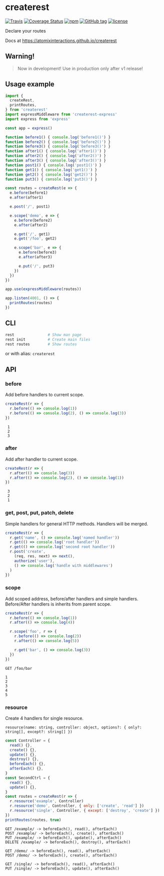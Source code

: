 # createrest

[![Travis](https://img.shields.io/travis/atomixinteractions/createrest.svg)](https://travis-ci.org/atomixinteractions/createrest)
[![Coverage Status](https://coveralls.io/repos/github/atomixinteractions/createrest/badge.svg?branch=master)](https://coveralls.io/github/atomixinteractions/createrest?branch=master)
[![npm](https://img.shields.io/npm/v/createrest.svg)](https://npmjs.com/createrest)
[![GitHub tag](https://img.shields.io/github/tag/atomixinteractions/createrest.svg)](https://github.com/atomixinteractions/createrest)
[![license](https://img.shields.io/github/license/atomixinteractions/createrest.svg)](https://github.com/atomixinteractions/createrest)


Declare your routes

Docs at https://atomixinteractions.github.io/createrest


## Warning!

> Now in development! Use in production only after v1 release!


## Usage example

```js
import {
  createRest,
  printRoutes,
} from 'createrest'
import expressMiddleware from 'createrest-express'
import express from 'express'

const app = express()

function before1() { console.log('before1()') }
function before2() { console.log('before2()') }
function before3() { console.log('before3()') }
function after1() { console.log('after1()') }
function after2() { console.log('after2()') }
function after3() { console.log('after3()') }
function post1() { console.log('post1()') }
function get1() { console.log('get1()') }
function get2() { console.log('get2()') }
function put3() { console.log('put3()') }

const routes = createRest(e => {
  e.before(before1)
  e.after(after1)

  e.post('/', post1)

  e.scope('demo', e => {
    e.before(before2)
    e.after(after2)

    e.get('/', get1)
    e.get('/foo', get2)

    e.scope('bar', e => {
      e.before(before3)
      e.after(after3)

      e.put('/', put3)
    })
  })
})

app.use(expressMiddleware(routes))

app.listen(4001, () => {
  printRoutes(routes)
})
```


## CLI

```bash
rest               # Show man page
rest init          # Create main files
rest routes        # Show routes
```

or with alias: `createrest`

## API

### before

Add before handlers to current scope.

```js
createRest(r => {
  r.before(() => console.log(1))
  r.before(() => console.log(2), () => console.log(3))
})
```

```
 1
 2
 3
```

### after

Add after handler to current scope.

```js
createRest(r => {
  r.after(() => console.log(3))
  r.after(() => console.log(2), () => console.log(1))
})
```

```
 3
 2
 1
```

### get, post, put, patch, delete

Simple handlers for general HTTP methods. Handlers will be merged.

```js
createRest(r => {
  r.get('name', () => console.log('named handler'))
  r.get(() => console.log('root handler'))
  r.get(() => console.log('second root handler'))
  r.post('create',
    (req, res, next) => next(),
    authorize('user'),
    () => console.log('handle with middlewares')
  )
})
```

### scope

Add scoped address, before/after handlers and simple handlers.
Before/After handlers is inherits from parent scope.

```js
createRest(r => {
  r.before(() => console.log(1))
  r.after(() => console.log(4))

  r.scope('foo', r => {
    r.before(() => console.log(2))
    r.after(() => console.log(5))

    r.get('bar', () => console.log(3))
  })
})
```

```
GET /foo/bar

1
2
3
4
5
```

### resource

Create 4 handlers for single resource.

```
resource(name: string, controller: object, options?: { only?: string[], except?: string[] })
```

```js
const Controller = {
  read() {},
  create() {},
  update() {},
  destroy() {},
  beforeEach() {},
  afterEach() {},
}
const SecondCtrl = {
  read() {},
  update() {},
}
const routes = createRest(r => {
  r.resource('example', Controller)
  r.resource('demo', Controller, { only: ['create', 'read'] })
  r.resource('single', Controller, { except: ['destroy', 'create'] })
})
printRoutes(routes, true)
```

```
GET /example/ -> beforeEach(), read(), afterEach()
POST /example/ -> beforeEach(), create(), afterEach()
PUT /example/ -> beforeEach(), update(), afterEach()
DELETE /example/ -> beforeEach(), destroy(), afterEach()

GET /demo/ -> beforeEach(), read(), afterEach()
POST /demo/ -> beforeEach(), create(), afterEach()

GET /single/ -> beforeEach(), read(), afterEach()
PUT /single/ -> beforeEach(), update(), afterEach()
```
